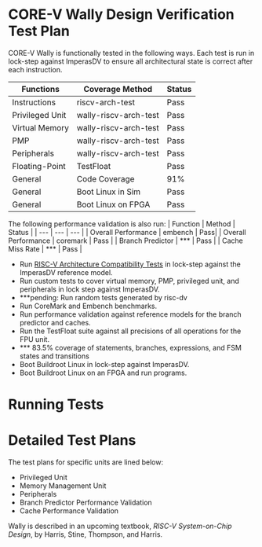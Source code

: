 # CORE-V Wally Design Verification Test Plan

CORE-V Wally is functionally tested in the following ways.  Each test is run in lock-step against ImperasDV to ensure all architectural state is correct after each instruction.

| Functions      | Coverage Method | Status |
| ----------- | ----------- |----|
|  Instructions | riscv-arch-test | Pass   |
| Privileged Unit   | wally-riscv-arch-test        | Pass   |
| Virtual Memory | wally-riscv-arch-test | Pass |
| PMP | wally-riscv-arch-test | Pass
| Peripherals | wally-riscv-arch-test | Pass |
| Floating-Point | TestFloat | Pass |
| General | Code Coverage | 91% |
| General | Boot Linux in Sim | Pass | 
| General | Boot Linux on FPGA | Pass |


The following performance validation is also run:
| Function | Method | Status |
| --- | --- | --- |
| Overall Performance | embench | Pass|
| Overall Performance | coremark | Pass |
| Branch Predictor | *** | Pass |
| Cache Miss Rate | *** | Pass |



* Run [RISC-V Architecture Compatibility Tests](https://github.com/riscv-non-isa/riscv-arch-test) in lock-step against the ImperasDV reference model.
* Run custom tests to cover virtual memory, PMP, privileged unit, and peripherals in lock step against ImperasDV.
* ***pending: Run random tests generated by risc-dv
* Run CoreMark and Embench benchmarks.
* Run performance validation against reference models for the branch predictor and caches.
* Run the TestFloat suite against all precisions of all operations for the FPU unit.
* *** 83.5% coverage of statements, branches, expressions, and FSM states and transitions
* Boot Buildroot Linux in lock-step against ImperasDV.
* Boot Buildroot Linux on an FPGA and run programs.

# Running Tests

# 

# Detailed Test Plans

The test plans for specific units are lined below:

* Privileged Unit
* Memory Management Unit
* Peripherals
* Branch Predictor Performance Validation
* Cache Performance Validation

Wally is described in an upcoming textbook, *RISC-V System-on-Chip Design*, by Harris, Stine, Thompson, and Harris.  